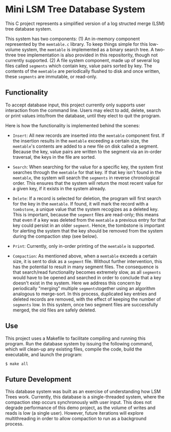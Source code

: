 # Mini LSM Tree Database System

This C project represents a simplified version of a log structed merge (LSM) tree database system. 

This system has two components: 
(1) An in-memory component represented by the `memtable.c` library. To keep things simple for this low-volume system, the `memtable` is implemented as a binary search tree. A two-three tree implementation is also provided in this repositority, though not currently supported. 
(2) A file system component, made up of several log files called `segments` which contain key, value pairs sorted by key. The contents of the `memtable` are periodically flushed to disk and once written, these `segments` are immutable, or read-only.

## Functionality 

To accept database input, this project currently only supports user interaction from the command line. Users may elect to add, delete, search or print values into/from the database, until they elect to quit the program.

Here is how the functionality is implemented behind the scenes: 

* `Insert`: All new records are inserted into the `memtable` component first. If the insertion results in the `memtable` exceeding a certain size, the `memtable`'s contents are added to a new file on disk called a segment. Because the key, value pairs are written to the segment via an in-order traversal, the keys in the file are sorted.

* `Search`: When searching for the value for a specific key, the system first searches through the `memtable` for that key. If that key isn't found in the `memtable`, the system will search the `segments` in reverse chronological order. This ensures that the system will return the most recent value for a given key, if it exists in the system already.

* `Delete`: If a record is selected for deletion, the program will first search for the key in the `memtable`. If found, it will mark the record with a `tombstone`, a unique value that the system recogizes as a deleted key. This is important, because the `segment` files are read-only; this means that even if a key was deleted from the `memtable` a previous entry for that key could persist in an older `segment`. Hence, the tombstone is important for alerting the system that the key should be removed from the system during the compaction step (see below). 

* `Print`: Currently, only in-order printing of the `memtable` is supported. 

* `Compaction`: As mentioned above, when a `memtable` exceeds a certain size, it is sent to disk as a `segment` file. Without further intervention, this has the potential to result in many segment files. The consequence is that search/read functionality becomes extremely slow, as all `segments` would have to be opened and searched in order to conclude that a key doesn't exist in the system. Here we address this concern by periodically "merging" multiple `segments`together using an algorithm analogous to merge-sort. In this process, duplicated key entries and deleted records are removed, with the effect of keeping the number of `segments` low. In this system, once two segment files are successfully merged, the old files are safely deleted.

## Use

This project uses a Makefile to facilitate compiling and running this program. Run the database system by issuing the following command, which will clean-up any existing files, compile the code, build the executable, and launch the program:

```
$ make all
```
## Future Development

This database system was built as an exercise of understanding how LSM Trees work. Currently, this database is a single-threaded system, where the compaction step occurs synchronously with user input. This does not degrade performance of this demo project, as the volume of writes and reads is low (a single user). However, future iterations will explore multithreading in order to allow compaction to run as a background process.

